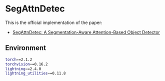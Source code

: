 # SegAttnDetec
This is the official implementation of the paper:
  * [SegAttnDetec: A Segmentation-Aware Attention-Based Object Detector](https://www.sciencedirect.com/science/article/pii/S187705092501018X)


**Environment** 
---
```bash
torch==2.1.2
torchvision==0.16.2
lightning==2.4.0
lightning_utilities==0.11.8
```
